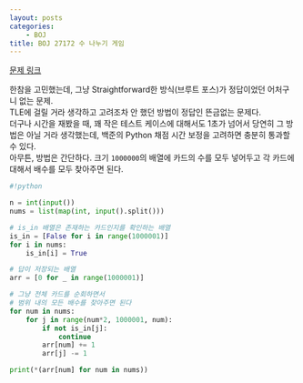```yaml
---
layout: posts
categories:
    - BOJ
title: BOJ 27172 수 나누기 게임
---
```


[문제 링크](https://www.acmicpc.net/problem/27172)

한참을 고민했는데, 그냥 Straightforward한 방식(브루트 포스)가 정답이었던 어처구니 없는 문제.  
TLE에 걸릴 거라 생각하고 고려조차 안 했던 방법이 정답인 뜬금없는 문제다.  
더구나 시간을 재봤을 때, 꽤 작은 테스트 케이스에 대해서도 1초가 넘어서 당연히 그 방법은 아닐 거라 생각했는데, 
백준의 Python 채점 시간 보정을 고려하면 충분히 통과할 수 있다.  
아무튼, 방법은 간단하다. 크기 `1000000`의 배열에 카드의 수를 모두 넣어두고 각 카드에 대해서 배수를 모두 찾아주면 된다.

```python
#!python

n = int(input())
nums = list(map(int, input().split()))

# is_in 배열은 존재하는 카드인지를 확인하는 배열
is_in = [False for i in range(1000001)]
for i in nums:
    is_in[i] = True

# 답이 저장되는 배열
arr = [0 for _ in range(1000001)]

# 그냥 전체 카드를 순회하면서
# 범위 내의 모든 배수를 찾아주면 된다
for num in nums:
    for j in range(num*2, 1000001, num):
        if not is_in[j]:
            continue
        arr[num] += 1
        arr[j] -= 1

print(*(arr[num] for num in nums))
```
